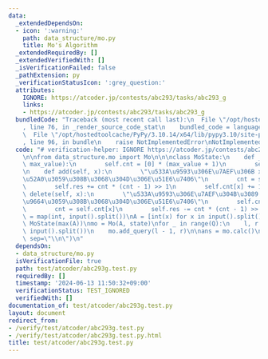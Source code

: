 ```yaml
---
data:
  _extendedDependsOn:
  - icon: ':warning:'
    path: data_structure/mo.py
    title: Mo's Algorithm
  _extendedRequiredBy: []
  _extendedVerifiedWith: []
  _isVerificationFailed: false
  _pathExtension: py
  _verificationStatusIcon: ':grey_question:'
  attributes:
    IGNORE: https://atcoder.jp/contests/abc293/tasks/abc293_g
    links:
    - https://atcoder.jp/contests/abc293/tasks/abc293_g
  bundledCode: "Traceback (most recent call last):\n  File \"/opt/hostedtoolcache/PyPy/3.10.14/x64/lib/pypy3.10/site-packages/onlinejudge_verify/documentation/build.py\"\
    , line 76, in _render_source_code_stat\n    bundled_code = language.bundle(\n\
    \  File \"/opt/hostedtoolcache/PyPy/3.10.14/x64/lib/pypy3.10/site-packages/onlinejudge_verify/languages/python.py\"\
    , line 96, in bundle\n    raise NotImplementedError\nNotImplementedError\n"
  code: "# verification-helper: IGNORE https://atcoder.jp/contests/abc293/tasks/abc293_g\n\
    \n\nfrom data_structure.mo import Mo\n\n\nclass MoState:\n    def __init__(self,\
    \ max_value):\n        self.cnt = [0] * (max_value + 1)\n        self.res = 0\n\
    \n    def add(self, x):\n        \"\u533A\u9593\u306E\u7AEF\u306B x \u3092\u8FFD\
    \u52A0\u3059\u308B\u3068\u304D\u306E\u51E6\u7406\"\n        cnt = self.cnt[x]\n\
    \        self.res += cnt * (cnt - 1) >> 1\n        self.cnt[x] += 1\n\n    def\
    \ delete(self, x):\n        \"\u533A\u9593\u306E\u7AEF\u304B\u3089 x \u3092\u524A\
    \u9664\u3059\u308B\u3068\u304D\u306E\u51E6\u7406\"\n        self.cnt[x] -= 1\n\
    \        cnt = self.cnt[x]\n        self.res -= cnt * (cnt - 1) >> 1\n\n\nN, Q\
    \ = map(int, input().split())\nA = [int(x) for x in input().split()]\nstate =\
    \ MoState(max(A))\nmo = Mo(A, state)\nfor _ in range(Q):\n    l, r = map(int,\
    \ input().split())\n    mo.add_query(l - 1, r)\n\nans = mo.calc()\nprint(*ans,\
    \ sep=\"\\n\")\n"
  dependsOn:
  - data_structure/mo.py
  isVerificationFile: true
  path: test/atcoder/abc293g.test.py
  requiredBy: []
  timestamp: '2024-06-13 11:50:32+09:00'
  verificationStatus: TEST_IGNORED
  verifiedWith: []
documentation_of: test/atcoder/abc293g.test.py
layout: document
redirect_from:
- /verify/test/atcoder/abc293g.test.py
- /verify/test/atcoder/abc293g.test.py.html
title: test/atcoder/abc293g.test.py
---
```

